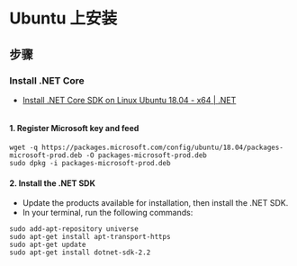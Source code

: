 # Ubuntu 上安装

## 步骤

### Install .NET Core

- [Install .NET Core SDK on Linux Ubuntu 18.04 - x64 | .NET](https://dotnet.microsoft.com/download/linux-package-manager/ubuntu18-04/sdk-current)

```shell

```

#### 1. Register Microsoft key and feed

```shell
wget -q https://packages.microsoft.com/config/ubuntu/18.04/packages-microsoft-prod.deb -O packages-microsoft-prod.deb
sudo dpkg -i packages-microsoft-prod.deb
```

#### 2. Install the .NET SDK

- Update the products available for installation, then install the .NET SDK.
- In your terminal, run the following commands:

```shell
sudo add-apt-repository universe
sudo apt-get install apt-transport-https
sudo apt-get update
sudo apt-get install dotnet-sdk-2.2
```
